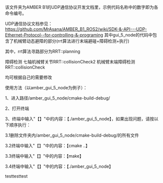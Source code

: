 该文件夹为AMBER B1的UDP通信协议开发文档里，示例代码名称中的数字即为各命令编号。

UDP通信协议文档参见：https://github.com/MrAsana/AMBER_B1_ROS2/wiki/SDK-&-API---UDP-Ethernet-Protocol--for-controlling-&-programing
其中gui_5_node的代码中包含了机械臂动态避障的部分(rrt算法进行末端避碰+障碍检测+执行)

其中，rrt算法寻路部分为RRT::planning

障碍检测   七轴机械臂关节RRT::collisionCheck2    机械臂末端障碍检测RRT::collisionCheck

均可根据自己的需要修改

使用方法（以amber_gui_5_node为例子）：

1、进入路径/amber_gui_5_node/cmake-build-debug/

2、打开终端

3、终端中输入"【】"中的内容：【./amber_gui_5_node】，如果出现问题，请按以下顺序执行：

  3.1删除文件夹内/amber_gui_5_node/cmake-build-debug/的所有文件
  
  3.2终端中输入"【】"中的内容：【cmake ..】
  
  3.3终端中输入"【】"中的内容：【make】
  
  3.4终端中输入"【】"中的内容：【./amber_gui_5_node】

testtesttest
